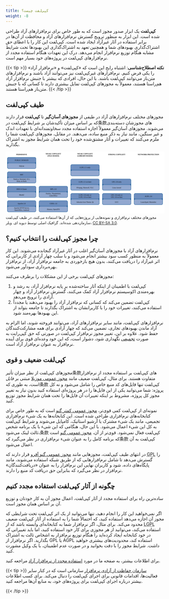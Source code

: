```yaml
---
title: کپی‌لفت چیست؟
weight: -8
---
```


**کپی‌لفت** یک ابزار صدور مجوز است که به طور خاص برای نرم‌افزارهای آزاد طراحی شده است. این ابزار به منظور ترویج گسترش نرم‌افزارهای آزاد و محافظت از آن‌ها در برابر استفاده در آثار غیرآزاد ایجاد شده است. کپی‌لفت این کار را با اعطای *حق* اشتراک‌گذاری بهبودهای شما و همچنین *تعهد* به اشتراک‌گذاری این بهبودها تحت شرایط مشابه هنگام توزیع نرم‌افزار انجام می‌دهد. درک این تعهدات هنگام استفاده مجدد از نرم‌افزارهای کپی‌لفت در پروژه‌های خود بسیار مهم است.

{{< tip >}}
**نکته اصطلاح‌شناسی**:
اشتباه رایج این است که «کپی‌لفت» و «نرم‌افزار آزاد» را یکی فرض کنیم. نرم‌افزارهای غیرکپی‌لفت نیز می‌توانند آزاد باشند و نرم‌افزارهای متن‌باز می‌توانند کپی‌لفت باشند. با این حال، افرادی که بیشتر با جنبش نرم‌افزار آزاد هم‌راستا هستند، معمولاً به مجوزهای کپی‌لفت تمایل بیشتری دارند تا کسانی که با جنبش متن‌باز هم‌راستا هستند.
{{< /tip >}}

## طیف کپی‌لفت

مجوزهای مختلف نرم‌افزارهای آزاد در طیفی از **مجوزهای آسان‌گیر** تا **کپی‌لفت** قرار دارند که بر اساس میزان تأکیدشان بر شرایط کپی‌لفت در条款‌های مجوزشان دسته‌بندی می‌شوند. مجوزهای آسان‌گیر معمولاً اجازه استفاده مجدد سخاوتمندانه‌ای با تعهدات اندک و غیر سنگین، مانند نیاز به ذکر منبع ساده، می‌دهند. در مقابل، مجوزهای کپی‌لفت شما را ملزم می‌کنند که تغییرات و آثار مشتق‌شده خود را تحت همان شرایط مجوز به اشتراک بگذارید.

<img src="/images/licensing-spectrum.svg" alt="پروژه‌ها و مجوزهای مختلف در طیف کپی‌لفت" />
<small>
  مجوزهای مختلف نرم‌افزاری و نمونه‌هایی از پروژه‌هایی که از آن‌ها استفاده می‌کنند، در طیف کپی‌لفت سازمان‌دهی شده‌اند. گرافیک اصلی توسط دیوید ای. ویلر، <a href="https://creativecommons.org/licenses/by-sa/3.0/">CC BY-SA 3.0</a>.
</small>

## چرا مجوز کپی‌لفت را انتخاب کنیم؟

نرم‌افزارهای آزاد با مجوزهای آسان‌گیر اغلب در آثار غیرآزاد گنجانده می‌شوند. این کار معمولاً به منظور کسب سود بیشتر انجام می‌شود و با سلب چهار آزادی از کاربرانی که اثر غیرآزاد را دریافت می‌کنند، بدون هیچ بازخوردی به جامعه نرم‌افزار آزاد، از نرم‌افزار بهره‌برداری سودآور می‌شود.

مجوزهای کپی‌لفت برخی از این مشکلات را برطرف می‌کنند:

1. کپی‌لفت با اطمینان از اینکه آثار ساخته‌شده بر پایه نرم‌افزار آزاد، به رشد و بهره‌مندی اکوسیستم نرم‌افزار آزاد کمک می‌کنند، گسترش نرم‌افزار آزاد و چهار آزادی را ترویج می‌دهد.
2. کپی‌لفت تضمین می‌کند که کسانی که نرم‌افزار آزاد را بهبود می‌دهند یا مجدداً استفاده می‌کنند، تغییرات خود را با کاربرانشان به اشتراک بگذارند تا جامعه بتواند از این بهبودها بهره‌مند شود.

نرم‌افزارهای کپی‌لفت، مانند سایر نرم‌افزارهای آزاد، می‌توانند فروخته شوند، اما الزام به آزاد ماندن بهبودهای تجاری، تضمین می‌کند که چهار آزادی برای همه مشارکت‌کنندگان حفظ شود. علاوه بر این، تغییر مجوز نرم‌افزار کپی‌لفت در صورتی که حق کپی‌رایت به صورت [تجمیعی][0] نگهداری شود، دشوار است، که این خود وعده‌ای قوی برای آینده نرم‌افزار به عنوان نرم‌افزار آزاد است.

[0]: /learn/participate/copyright-ownership/

## کپی‌لفت ضعیف و قوی

مجوزهای کپی‌لفت از نظر میزان تأثیر条款‌های کپی‌لفت بر استفاده مجدد از نرم‌افزار متفاوت هستند. برای مثال، کپی‌لفت ضعیف مانند [مجوز عمومی موزیلا][MPL] مبتنی بر *فایل* است، به طوری که条款 کپی‌لفت تنها فایل‌های کد منبع خاص را شامل می‌شود و نه کل پروژه: شما می‌توانید یکی از این فایل‌ها را در هر پروژه‌ای استفاده کنید بدون نیاز به تغییر مجوز کل پروژه، مشروط بر اینکه تغییرات آن فایل‌ها را تحت همان شرایط مجوز توزیع کنید.

[MPL]: https://www.mozilla.org/en-US/MPL/2.0/

نمونه‌ای از کپی‌لفت کمی قوی‌تر، [مجوز عمومی کمتر گنو][LGPL] است که به طور خاص برای کتابخانه‌های نرم‌افزاری طراحی شده است. این کتابخانه‌ها به یک شیء نرم‌افزاری تجمیعی، مانند یک شیء مشترک یا آرشیو استاتیک، کامپایل می‌شوند و شرایط کپی‌لفت به کل این شیء اعمال می‌شود. با این حال، هنگامی که این شیء با یک برنامه شخص ثالث لینک می‌شود،条款 کپی‌لفت فعال نمی‌شود. قوی‌تر از آن، [مجوز عمومی گنو][GPL] است که برنامه کامل را به عنوان شیء نرم‌افزاری در نظر می‌گیرد که条款 کپی‌لفت به آن اعمال می‌شود.

[LGPL]: https://www.gnu.org/licenses/lgpl-3.0.en.html
[GPL]: https://www.gnu.org/licenses/gpl-3.0.html

در انتهای طیف کپی‌لفت، مجوزهایی مانند [مجوز عمومی گنو آفرو][AGPL] قرار دارند که <abbr title="GNU General Public License">GPL</abbr> را گسترش می‌دهد تا شامل نرم‌افزارهایی که از طریق شبکه استفاده می‌شوند، مانند پایگاه‌های داده، شود و کاربران نهایی این نرم‌افزار را به عنوان «دریافت‌کنندگان» نرم‌افزار در نظر می‌گیرد که بنابراین حق دریافت کد منبع را دارند.

[AGPL]: https://www.gnu.org/licenses/agpl-3.0.html

## چگونه از آثار کپی‌لفت استفاده مجدد کنیم

ساده‌ترین راه برای استفاده مجدد از آثار کپی‌لفت، اعمال مجوز آن به کار خودتان و توزیع آن بر اساس همان مجوز است.

اگر نمی‌خواهید این کار را انجام دهید، تنها می‌توانید از یک اثر کپی‌لفت تحت شرایطی که مجوز آن اجازه می‌دهد استفاده کنید، که احتمالاً شما را به استفاده از آثار کپی‌لفت ضعیف محدود می‌کند. برای مثال، اگر نرم‌افزار شما به کتابخانه‌ای وابسته باشد که از <abbr title="GNU Lesser General Public License">LGPL</abbr> استفاده می‌کند، می‌توانید از هر مجوزی برای کار خود استفاده کنید، اما باید تغییراتی که در خود کتابخانه ایجاد کرده‌اید را هنگام توزیع نرم‌افزار به اشخاص ثالث به اشتراک بگذارید. اگر نرم‌افزار از GPL یا AGPL استفاده کند، محدودیت‌های بیشتری خواهید داشت. شرایط مجوز را با دقت بخوانید و در صورت عدم اطمینان، با یک وکیل مشورت کنید.

برای اطلاعات بیشتر، به صفحه ما در مورد [استفاده مجدد از نرم‌افزار آزاد](/learn/participate/derived-works/) مراجعه کنید.

{{< tip >}}
[سازمان حفاظت از آزادی نرم‌افزار][sfc] سازمانی است که در کنار سایر فعالیت‌ها، اقدامات قانونی برای اجرای کپی‌لفت را دنبال می‌کند. برای کسب اطلاعات بیشتر درباره اجرای کپی‌لفت برای پروژه‌های خود، به منابع آن‌ها مراجعه کنید.

[sfc]: https://sfconservancy.org/
{{< /tip >}}